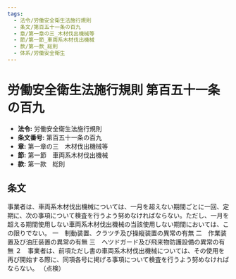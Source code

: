 ```yaml
---
tags:
  - 法令/労働安全衛生法施行規則
  - 条文/第百五十一条の百九
  - 章/第一章の三_木材伐出機械等
  - 節/第一節_車両系木材伐出機械
  - 款/第一款_総則
  - 体系/労働安全衛生
---
```

# 労働安全衛生法施行規則 第百五十一条の百九

- **法令:** 労働安全衛生法施行規則
- **条文番号:** 第百五十一条の百九
- **章:** 第一章の三　木材伐出機械等
- **節:** 第一節　車両系木材伐出機械
- **款:** 第一款　総則

## 条文
事業者は、車両系木材伐出機械については、一月を超えない期間ごとに一回、定期に、次の事項について検査を行うよう努めなければならない。ただし、一月を超える期間使用しない車両系木材伐出機械の当該使用しない期間においては、この限りでない。
一　制動装置、クラツチ及び操縦装置の異常の有無
二　作業装置及び油圧装置の異常の有無
三　ヘツドガード及び飛来物防護設備の異常の有無
２　事業者は、前項ただし書の車両系木材伐出機械については、その使用を再び開始する際に、同項各号に掲げる事項について検査を行うよう努めなければならない。
（点検）

